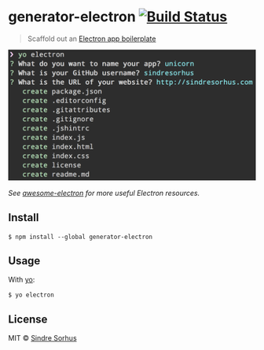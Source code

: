 # generator-electron [![Build Status](https://travis-ci.org/sindresorhus/generator-electron.svg?branch=master)](https://travis-ci.org/sindresorhus/generator-electron)

> Scaffold out an [Electron app boilerplate](https://github.com/sindresorhus/electron-boilerplate)

![](screenshot.png)

*See [awesome-electron](https://github.com/sindresorhus/awesome-electron) for more useful Electron resources.*


## Install

```
$ npm install --global generator-electron
```


## Usage

With [yo](https://github.com/yeoman/yo):

```
$ yo electron
```


## License

MIT © [Sindre Sorhus](http://sindresorhus.com)
